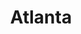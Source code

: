 ---
title: Atlanta
crosslinks:
- AtlantaCircleJerk
- gatech
- atlantar4r
- GAPol
- Comcast_Xfinity
- AtlantaUnited
- explainlikeimfive
- AtlantaBarters
- politics
- GeorgiaCampAndHike
- atlantagaming
- legaladvice
- AtlantaHawks
- ATL
- pics
- gatekeeping
- IAmA
- ATLHousing
---